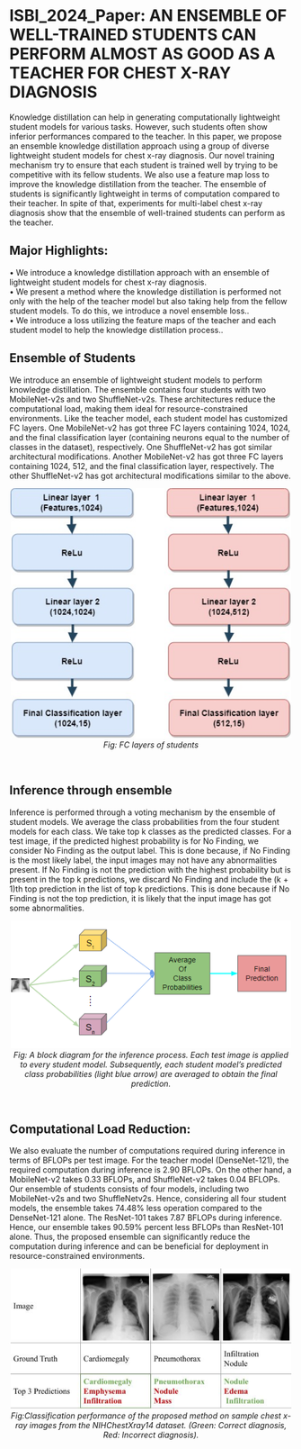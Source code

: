 # ISBI_2024_Paper: AN ENSEMBLE OF WELL-TRAINED STUDENTS CAN PERFORM ALMOST AS GOOD AS A TEACHER FOR CHEST X-RAY DIAGNOSIS

Knowledge distillation can help in generating computationally
lightweight student models for various tasks. However,
such students often show inferior performances compared
to the teacher. In this paper, we propose an ensemble
knowledge distillation approach using a group of diverse
lightweight student models for chest x-ray diagnosis. Our
novel training mechanism try to ensure that each student is
trained well by trying to be competitive with its fellow students.
We also use a feature map loss to improve the knowledge
distillation from the teacher. The ensemble of students
is significantly lightweight in terms of computation compared
to their teacher. In spite of that, experiments for multi-label
chest x-ray diagnosis show that the ensemble of well-trained
students can perform as the teacher.

## Major Highlights:
• We introduce a knowledge distillation approach with an ensemble of lightweight student models for chest x-ray diagnosis.<br>
• We present a method where the knowledge distillation is performed not only with the help of the teacher model but also taking help from the fellow student models. To do this, we introduce a novel ensemble loss..<br>
• We introduce a loss utilizing the feature maps of the teacher and each student model to help the knowledge distillation process..<br>

## Ensemble of Students
We introduce an ensemble of lightweight student models to
perform knowledge distillation. The ensemble contains four
students with two MobileNet-v2s and two ShuffleNet-v2s.
These architectures reduce the computational load, making
them ideal for resource-constrained environments. Like the
teacher model, each student model has customized FC layers.
One MobileNet-v2 has got three FC layers containing
1024, 1024, and the final classification layer (containing
neurons equal to the number of classes in the dataset), respectively.
One ShuffleNet-v2 has got similar architectural
modifications. Another MobileNet-v2 has got three FC layers
containing 1024, 512, and the final classification layer,
respectively. The other ShuffleNet-v2 has got architectural
modifications similar to the above.
<p align="center">
  <img src="images/students.jpg" alt="Ensemble model" width="500"/><br>
  <em>Fig: FC layers of students</em>
</p><be><br>
  
## Inference through ensemble
Inference is performed through a voting mechanism by the
ensemble of student models. We average the class probabilities
from the four student models for each class. We take top k classes as the predicted classes. For a
test image, if the predicted highest probability is for No Finding,
we consider No Finding as the output label. This is done
because, if No Finding is the most likely label, the input images
may not have any abnormalities present. If No Finding
is not the prediction with the highest probability but is present
in the top k predictions, we discard No Finding and include
the (k + 1)th top prediction in the list of top k predictions.
This is done because if No Finding is not the top prediction,
it is likely that the input image has got some abnormalities.
<p align="center">
  <img src="images/ensem.png" alt="Ensemble model" width="500"/><br>
  <em>Fig: A block diagram for the inference process. Each test
image is applied to every student model. Subsequently, each
student model’s predicted class probabilities (light blue arrow)
are averaged to obtain the final prediction.</em>
</p><be><br>
  
## Computational Load Reduction:
We also evaluate the number of computations required
during inference in terms of BFLOPs per test image. For
the teacher model (DenseNet-121), the required computation
during inference is 2.90 BFLOPs. On the other hand, a
MobileNet-v2 takes 0.33 BFLOPs, and ShuffleNet-v2 takes
0.04 BFLOPs. Our ensemble of students consists of four
models, including two MobileNet-v2s and two ShuffleNetv2s.
Hence, considering all four student models, the ensemble
takes 74.48% less operation compared to the DenseNet-121
alone. The ResNet-101 takes 7.87 BFLOPs during inference.
Hence, our ensemble takes 90.59% percent less BFLOPs than
ResNet-101 alone. Thus, the proposed ensemble can significantly
reduce the computation during inference and can be
beneficial for deployment in resource-constrained environments.
<p align="center">
  <img src="images/img_res.jpg" alt="Ensemble model" width="500"/><br>
  <em>Fig:Classification performance of the proposed method
on sample chest x-ray images from the NIHChestXray14
dataset. (Green: Correct diagnosis, Red: Incorrect diagnosis).</em>
</p><be><br>
